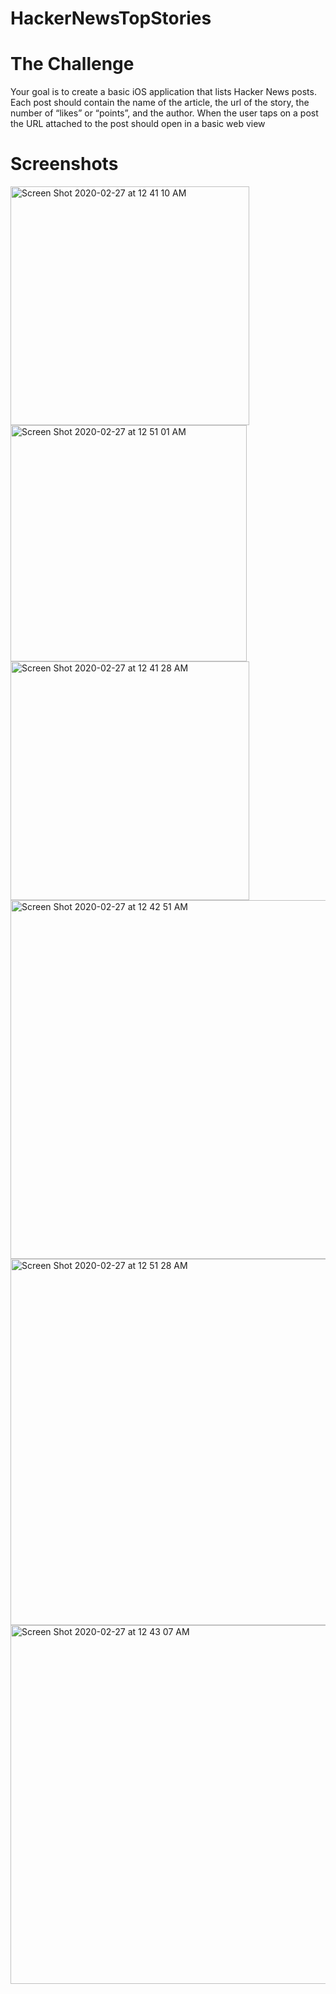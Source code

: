 # HackerNewsTopStories

# The Challenge
Your goal is to create a basic iOS application that lists Hacker News posts. Each post should contain the name of the article, the url of the story, the number of “likes” or “points”, and the author. When the user taps on a post the URL attached to the post should open in a basic web view

# Screenshots
<img width="382" alt="Screen Shot 2020-02-27 at 12 41 10 AM" src="https://user-images.githubusercontent.com/16582681/75418137-b6cd4780-5900-11ea-933c-b3a1ffbb872a.png">
<img width="378" alt="Screen Shot 2020-02-27 at 12 51 01 AM" src="https://user-images.githubusercontent.com/16582681/75418142-b7fe7480-5900-11ea-8b60-71c027d3fac1.png">
<img width="382" alt="Screen Shot 2020-02-27 at 12 41 28 AM" src="https://user-images.githubusercontent.com/16582681/75418138-b765de00-5900-11ea-8004-57b6137f5520.png">
<img width="574" alt="Screen Shot 2020-02-27 at 12 42 51 AM" src="https://user-images.githubusercontent.com/16582681/75418140-b765de00-5900-11ea-9147-1e6e9af7678b.png">
<img width="586" alt="Screen Shot 2020-02-27 at 12 51 28 AM" src="https://user-images.githubusercontent.com/16582681/75418143-b8970b00-5900-11ea-8d36-f9f6310017de.png">

<img width="574" alt="Screen Shot 2020-02-27 at 12 43 07 AM" src="https://user-images.githubusercontent.com/16582681/75418141-b7fe7480-5900-11ea-9eb4-f0f7b5d39c0b.png">







